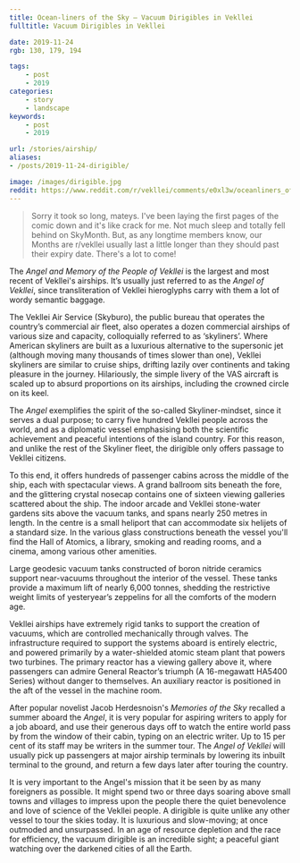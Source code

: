 ```yaml
---
title: Ocean-liners of the Sky — Vacuum Dirigibles in Vekllei
fulltitle: Vacuum Dirigibles in Vekllei

date: 2019-11-24
rgb: 130, 179, 194

tags:
    - post
    - 2019
categories:
    - story
    - landscape
keywords:
    - post
    - 2019

url: /stories/airship/
aliases:
- /posts/2019-11-24-dirigible/

image: /images/dirigible.jpg
reddit: https://www.reddit.com/r/vekllei/comments/e0xl3w/oceanliners_of_the_sky_vacuum_dirigibles_in/
---
```


>Sorry it took so long, mateys. I've been laying the first pages of the comic down and it's like crack for me. Not much sleep and totally fell behind on SkyMonth. But, as any longtime members know, our Months are r/vekllei usually last a little longer than they should past their expiry date. There's a lot to come!

The *Angel and Memory of the People of Vekllei* is the largest and most recent of Vekllei's airships. It’s usually just referred to as the *Angel of Vekllei*, since transliteration of Vekllei hieroglyphs carry with them a lot of wordy semantic baggage.

The Vekllei Air Service (Skyburo), the public bureau that operates the country’s commercial air fleet, also operates a dozen commercial airships of various size and capacity, colloquially referred to as ‘skyliners’. Where American skyliners are built as a luxurious alternative to the supersonic jet (although moving many thousands of times slower than one), Vekllei skyliners are similar to cruise ships, drifting lazily over continents and taking pleasure in the journey. Hilariously, the simple livery of the VAS aircraft is scaled up to absurd proportions on its airships, including the crowned circle on its keel.

The *Angel* exemplifies the spirit of the so-called Skyliner-mindset, since it serves a dual purpose; to carry five hundred Vekllei people across the world, and as a diplomatic vessel emphasising both the scientific achievement and peaceful intentions of the island country. For this reason, and unlike the rest of the Skyliner fleet, the dirigible only offers passage to Vekllei citizens.

To this end, it offers hundreds of passenger cabins across the middle of the ship, each with spectacular views. A grand ballroom sits beneath the fore, and the glittering crystal nosecap contains one of sixteen viewing galleries scattered about the ship. The indoor arcade and Vekllei stone-water gardens sits above the vacuum tanks, and spans nearly 250 metres in length. In the centre is a small heliport that can accommodate six helijets of a standard size. In the various glass constructions beneath the vessel you'll find the Hall of Atomics, a library, smoking and reading rooms, and a cinema, among various other amenities.

Large geodesic vacuum tanks constructed of boron nitride ceramics support near-vacuums throughout the interior of the vessel. These tanks provide a maximum lift of nearly 6,000 tonnes, shedding the restrictive weight limits of yesteryear’s zeppelins for all the comforts of the modern age.

Vekllei airships have extremely rigid tanks to support the creation of vacuums, which are controlled mechanically through valves. The infrastructure required to support the systems aboard is entirely electric, and powered primarily by a water-shielded atomic steam plant that powers two turbines. The primary reactor has a viewing gallery above it, where passengers can admire General Reactor’s triumph (A 16-megawatt HA5400 Series) without danger to themselves. An auxiliary reactor is positioned in the aft of the vessel in the machine room.

After popular novelist Jacob Herdesnoisn's *Memories of the Sky* recalled a summer aboard the *Angel*, it is very popular for aspiring writers to apply for a job aboard, and use their generous days off to watch the entire world pass by from the window of their cabin, typing on an electric writer. Up to 15 per cent of its staff may be writers in the summer tour. The *Angel of Vekllei* will usually pick up passengers at major airship terminals by lowering its inbuilt terminal to the ground, and return a few days later after touring the country.

It is very important to the Angel's mission that it be seen by as many foreigners as possible. It might spend two or three days soaring above small towns and villages to impress upon the people there the quiet benevolence and love of science of the Vekllei people. A dirigible is quite unlike any other vessel to tour the skies today. It is luxurious and slow-moving; at once outmoded and unsurpassed. In an age of resource depletion and the race for efficiency, the vacuum dirigible is an incredible sight; a peaceful giant watching over the darkened cities of all the Earth.
